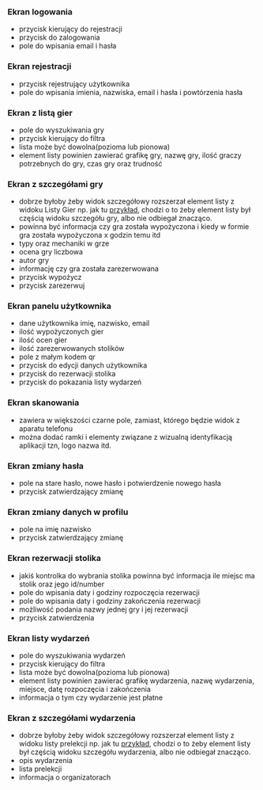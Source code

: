 ### Ekran logowania
- przycisk kierujący do rejestracji
- przycisk do zalogowania
- pole do wpisania email i hasła

### Ekran rejestracji
- przycisk rejestrujący użytkownika
- pole do wpisania imienia, nazwiska, email i hasła i powtórzenia hasła

### Ekran z listą gier
- pole do wyszukiwania gry
- przycisk kierujący do filtra
- lista może być dowolna(pozioma lub pionowa)
- element listy powinien zawierać grafikę gry, nazwę gry, ilość graczy potrzebnych do gry, czas gry oraz trudność 

### Ekran z szczegółami gry
- dobrze byłoby żeby widok szczegółowy rozszerzał element listy z widoku Listy Gier np. jak tu [przykład](https://github.com/IjzerenHein/react-native-shared-element/blob/main/set-ios.gif), chodzi o to żeby element listy był częścią widoku szczegółu gry, albo nie odbiegał znacząco.
- powinna być informacja czy gra została wypożyczona i kiedy w formie gra została wypożyczona x godzin temu itd
- typy oraz mechaniki w grze
- ocena gry liczbowa
- autor gry
- informację czy gra została zarezerwowana
- przycisk wypożycz
- przycisk zarezerwuj

### Ekran panelu użytkownika
- dane użytkownika imię, nazwisko, email
- ilość wypożyczonych gier
- ilość ocen gier
- ilość zarezerwowanych stolików
- pole z małym kodem qr
- przycisk do edycji danych użytkownika
- przycisk do rezerwacji stolika
- przycisk do pokazania listy wydarzeń

### Ekran skanowania
- zawiera w większości czarne pole, zamiast, którego będzie widok z aparatu telefonu
- można dodać ramki i elementy związane z wizualną identyfikacją aplikacji tzn, logo nazwa itd.

### Ekran zmiany hasła 
- pole na stare hasło, nowe hasło i potwierdzenie nowego hasła
- przycisk zatwierdzający zmianę

### Ekran zmiany danych w profilu 
- pole na imię nazwisko 
- przycisk zatwierdzający zmianę

### Ekran rezerwacji stolika
- jakiś kontrolka do wybrania stolika powinna być informacja ile miejsc ma stolik oraz jego id/number
- pole do wpisania daty i godziny rozpoczęcia rezerwacji
- pole do wpisania daty i godziny zakończenia rezerwacji
- możliwość podania nazwy jednej gry i jej rezerwacji
- przycisk zatwierdzenia

### Ekran listy wydarzeń
- pole do wyszukiwania wydarzeń
- przycisk kierujący do filtra
- lista może być dowolna(pozioma lub pionowa)
- element listy powinien zawierać grafikę wydarzenia, nazwę wydarzenia, miejsce, datę rozpoczęcia i zakończenia
- informacja o tym czy wydarzenie jest płatne

### Ekran z szczegółami wydarzenia
- dobrze byłoby żeby widok szczegółowy rozszerzał element listy z widoku listy prelekcji np. jak tu [przykład](https://github.com/IjzerenHein/react-native-shared-element/blob/main/set-ios.gif), chodzi o to żeby element listy był częścią widoku szczegółu wydarzenia, albo nie odbiegał znacząco.
- opis wydarzenia
- lista prelekcji
- informacja o organizatorach
